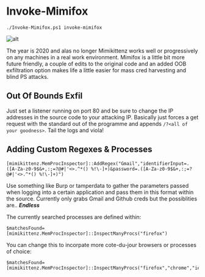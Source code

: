 # Invoke-Mimifox
    ./Invoke-Mimifox.ps1 invoke-mimifox
![alt](https://i.imgur.com/8eEmUjR.png)

The year is 2020 and alas no longer Mimikittenz works well or progressively on any machines in a real work environment. Mimifox is a little bit more future friendly, a couple of edits to the original code and an added OOB exfiltration option makes life a little easier for mass cred harvesting and blind PS attacks.

## Out Of Bounds Exfil
Just set a listener running on port 80 and be sure to change the IP addresses in the source code to your attacking IP. Basically just forces a get request with the standard out of the programme and appends `/?<all of your goodness>`. Tail the logs and viola!

## Adding Custom Regexes & Processes
    [mimikittenz.MemProcInspector]::AddRegex("Gmail","identifierInput=.([A-Za-z0-9$&+,:;=?@#|'<>.^*() %!\-]+)&password=.([A-Za-z0-9$&+,:;=?@#|'<>.^*() %!\-]+)")
Use something like Burp or tamperdata to gather the parameters passed when logging into a certain application and pass them in this format within the source. Currently only grabs Gmail and Github creds but the possiblities are..  _**Endless**_

The currently searched processes are defined within:

    $matchesFound=[mimikittenz.MemProcInspector]::InspectManyProcs("firefox")

You can change this to incorpate more cote-du-jour browsers or processes of choice:

    $matchesFound=[mimikittenz.MemProcInspector]::InspectManyProcs("firefox","chrome","iexplore","meincraft")

